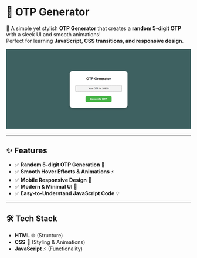 # 🔢 OTP Generator

🚀 A simple yet stylish **OTP Generator** that creates a **random 5-digit OTP** with a sleek UI and smooth animations!  
Perfect for learning **JavaScript, CSS transitions, and responsive design**.  

![OTP Generator Preview](Screenshot.png)

---

## ✨ Features

- ✅ **Random 5-digit OTP Generation** 🔢  
- ✅ **Smooth Hover Effects & Animations** ⚡  
- ✅ **Mobile Responsive Design** 📱  
- ✅ **Modern & Minimal UI** 🎨  
- ✅ **Easy-to-Understand JavaScript Code** 💡  

---

## 🛠️ Tech Stack

- **HTML** 🌐 (Structure)  
- **CSS** 🎨 (Styling & Animations)  
- **JavaScript** ⚡ (Functionality)  
